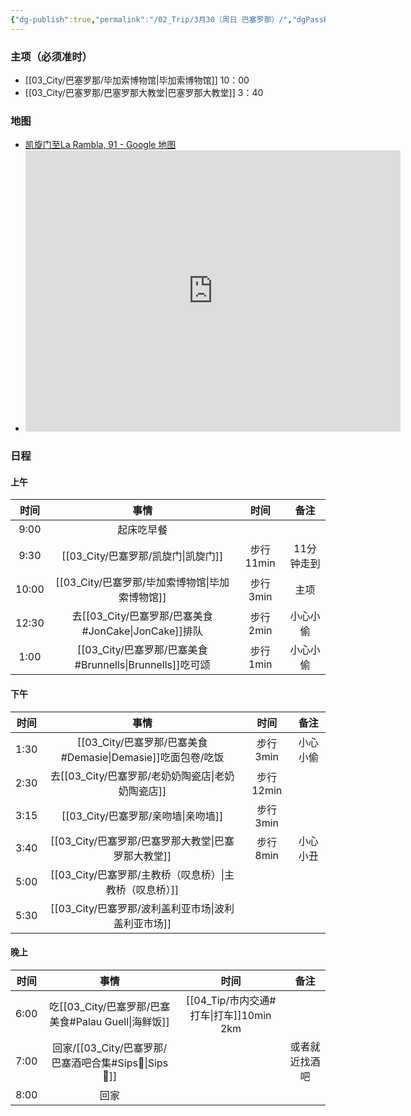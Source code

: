 ```yaml
---
{"dg-publish":true,"permalink":"/02_Trip/3月30（周日 巴塞罗那）/","dgPassFrontmatter":true}
---
```



### 主项（必须准时）
+ [[03_City/巴塞罗那/毕加索博物馆\|毕加索博物馆]]  10：00
+ [[03_City/巴塞罗那/巴塞罗那大教堂\|巴塞罗那大教堂]] 3：40

### 地图
+ [凯旋门至La Rambla, 91 - Google 地图](https://maps.app.goo.gl/aQma8esnZDP5jchq9)
+ <iframe src="https://www.google.com/maps/embed?pb=!1m76!1m12!1m3!1d11973.727791970732!2d2.166267695144311!3d41.38642489079904!2m3!1f0!2f0!3f0!3m2!1i1024!2i768!4f13.1!4m61!3e2!4m5!1s0x12a4a2e3366a76a1%3A0xa9fe2baff53795b1!2z5Yev5peL6Zeo!3m2!1d41.3910524!2d2.1806449!4m5!1s0x12a4a2fe99bce26b%3A0x27011e710700cc63!2z5q-V5Yqg57Si5Y2a54mp6aaG!3m2!1d41.3852706!2d2.1809472!4m5!1s0x12a4a3e8abf54011%3A0xb008861f4248552!2sJon%20Cake!3m2!1d41.386293699999996!2d2.1812753!4m5!1s0x12a4a2fe9fb0f5d9%3A0xb1d6f05fba0f9dcf!2sBrunells!3m2!1d41.385438699999995!2d2.180662!4m5!1s0x12a4a3999d34044f%3A0x4153bc5f9172d011!2zRGVtYXNpw6k!3m2!1d41.3856329!2d2.1809168999999997!4m5!1s0x12a4a2fe60424eef%3A0x99f85b00145d108f!2s1748%20ARTESANIA%20I%20COSES!3m2!1d41.3844274!2d2.1818703!4m5!1s0x12a4a3c9181d6621%3A0xf748fd51eeb308f3!2sThe%20World%20Comes%20To%20Life%20With%20Each%20Kiss!3m2!1d41.3851629!2d2.174832!4m5!1s0x12a4a2f996716c83%3A0x16f6112475e15883!2z5be05aGe572X6YKj5Li75pWZ5bqn5aCC!3m2!1d41.383962!2d2.1761991!4m5!1s0x12a4a2f7b51e5a01%3A0x860ac654dc73add5!2z5rOi55uW5Yip5Lqa5biC5Zy6!3m2!1d41.3817399!2d2.1715853!4m5!1s0x12a4a2f7b50ff2b5%3A0xf0ffbe7b47fcda0a!2sLa%20Rambla%2C%2091!3m2!1d41.382147599999996!2d2.1720569!5e0!3m2!1szh-CN!2ssg!4v1741113654706!5m2!1szh-CN!2ssg" width="600" height="450" style="border:0;" allowfullscreen="" loading="lazy" referrerpolicy="no-referrer-when-downgrade"></iframe>

### 日程
#### 上午

|  时间   |                事情                |   时间    |   备注   |
| :---: | :------------------------------: | :-----: | :----: |
| 9:00  |              起床吃早餐               |         |        |
| 9:30  |             [[03_City/巴塞罗那/凯旋门\|凯旋门]]              | 步行11min | 11分钟走到 |
| 10:00 |            [[03_City/巴塞罗那/毕加索博物馆\|毕加索博物馆]]            | 步行3min  |   主项   |
| 12:30 |   去[[03_City/巴塞罗那/巴塞美食#JonCake\|JonCake]]排队   | 步行2min  |  小心小偷  |
| 1:00  | [[03_City/巴塞罗那/巴塞美食#Brunnells\|Brunnells]]吃可颂 | 步行1min  |  小心小偷  |


####  下午

|  时间  |                事情                |   时间    |  备注  |
| :--: | :------------------------------: | :-----: | :--: |
| 1:30 | [[03_City/巴塞罗那/巴塞美食#Demasie\|Demasie]]吃面包卷/吃饭 | 步行3min  | 小心小偷 |
| 2:30 |           去[[03_City/巴塞罗那/老奶奶陶瓷店\|老奶奶陶瓷店]]            | 步行12min |      |
| 3:15 |             [[03_City/巴塞罗那/亲吻墙\|亲吻墙]]              | 步行3min  |      |
| 3:40 |           [[03_City/巴塞罗那/巴塞罗那大教堂\|巴塞罗那大教堂]]            | 步行8min  | 小心小丑 |
| 5:00 |           [[03_City/巴塞罗那/主教桥（叹息桥）\|主教桥（叹息桥）]]           |         |      |
| 5:30 |           [[03_City/巴塞罗那/波利盖利亚市场\|波利盖利亚市场]]            |         |      |

####  晚上

|  时间  |              事情              |            时间            |   备注    |
| :--: | :--------------------------: | :----------------------: | :-----: |
| 6:00 |  吃[[03_City/巴塞罗那/巴塞美食#Palau Guell\|海鲜饭]]  | [[04_Tip/市内交通#打车\|打车]]10min 2km |         |
| 7:00 | 回家/[[03_City/巴塞罗那/巴塞酒吧合集#Sips🍹\|Sips🍹]] |                          | 或者就近找酒吧 |
| 8:00 |              回家              |                          |         |
